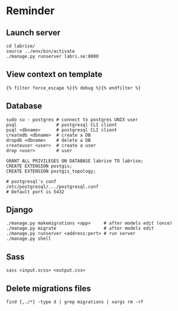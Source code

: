 # Reminder

## Launch server
```
cd labrise/
source ../env/bin/activate
./manage.py runserver labri.se:8000
```

## View context on template
```
{% filter force_escape %}{% debug %}{% endfilter %}
```

## Database 
```
sudo su - postgres # connect to postgres UNIX user
psql               # postgresql CLI client
psql <dbname>      # postgresql CLI client
createdb <dbname>  # create a DB
dropdb <dbname>    # delete a DB
createuser <user>  # create a user
drop <user>        # user

GRANT ALL PRIVILEGES ON DATABASE labrise TO labrise;
CREATE EXTENSION postgis;
CREATE EXTENSION postgis_topology;

# postgresql's conf
/etc/postgresql/.../postgresql.conf
# Default port is 5432
```

## Django
```
./manage.py makemigrations <app>     # after models edit (once)
./manage.py migrate                  # after models edit
./manage.py runserver <address:port> # run server
./manage.py shell
```

## Sass
```
sass <input.scss> <output.css>
```

## Delete migrations files
```
find {,./*} -type d | grep migrations | xargs rm -rf
```